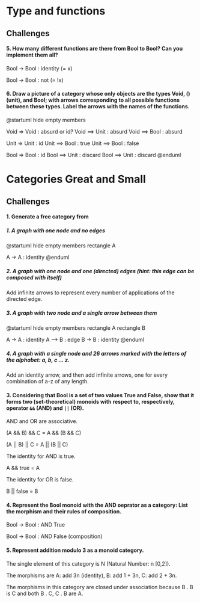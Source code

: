 # Type and functions

## Challenges

#### 5. How many different functions are there from Bool to Bool? Can you implement them all?

Bool → Bool : identity (= x)

Bool →  Bool : not (= !x)

#### 6. Draw a picture of a category whose only objects are the types Void, () (unit), and Bool; with arrows corresponding to all possible functions between these types. Label the arrows with the names of the functions.

@startuml
hide empty members

Void => Void : absurd or id?
Void ==> Unit : absurd
Void ==> Bool : absurd

Unit => Unit : id
Unit ==> Bool : true
Unit ==> Bool : false

Bool => Bool : id
Bool ==> Unit : discard
Bool ==> Unit : discard
@enduml

# Categories Great and Small

## Challenges

#### 1. Generate a free category from

##### 1. A graph with one node and no edges


@startuml
hide empty members
rectangle A

A -> A : identity
@enduml

##### 2. A graph with one node and one (directed) edges (hint: this edge can be composed with itself)

Add infinite arrows to represent every number of applications of the directed edge.


##### 3. A graph with two node and a single arrow between them

@startuml
hide empty members
rectangle A
rectangle B

A -> A : identity
A --> B : edge
B -> B : identity
@enduml

##### 4. A graph with a single node and 26 arrows marked with the letters of the alphabet: a, b, c ... z.

Add an identity arrow, and then add infinite arrows, one for every combination of a-z of any length.

#### 3. Considering that Bool is a set of two values True and False, show that it forms two (set-theoretical) monoids with respect to, respectively, operator `&&` (AND) and `||` (OR).

AND and OR are associative.

(A && B) && C = A && (B && C)

(A || B) || C = A || (B || C)

The identity for AND is true.

A && true = A

The identity for OR is false.

B || false = B

#### 4. Represent the Bool monoid with the AND oeprator as a category: List the morphism and their rules of composition.


Bool -> Bool : AND True

Bool -> Bool : AND False (composition)


#### 5. Represent addition modulo 3 as a monoid category.

The single element of this category is N (Natural Number: n [0,2]).

The morphisms are A: add 3n (identity), B: add 1 + 3n, C: add 2 + 3n.

The morphisms in this category are closed under association because B . B is C and both B . C, C . B are A.

